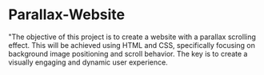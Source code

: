 # Parallax-Website
"The objective of this project is to create a website with a parallax scrolling effect. This will be achieved using HTML and CSS, specifically focusing on background image positioning and scroll behavior. The key is to create a visually engaging and dynamic user experience.
